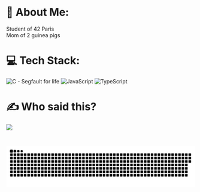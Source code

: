 # 💫 About Me:
Student of 42 Paris <br>Mom of 2 guinea pigs


# 💻 Tech Stack:
![C](https://img.shields.io/badge/c-%2300599C.svg?style=flat&logo=c&logoColor=white) - Segfault for life
![JavaScript](https://img.shields.io/badge/javascript-%23323330.svg?style=flat&logo=javascript&logoColor=%23F7DF1E) 
![TypeScript](https://img.shields.io/badge/typescript-%23007ACC.svg?style=flat&logo=typescript&logoColor=white)



# ✍️ Who said this?
![](https://quotes-github-readme.vercel.app/api?type=vetical&theme=gruvbox)

<!-- Proudly created with GPRM ( https://gprm.itsvg.in ) -->

# 
![ ](https://raw.githubusercontent.com/itzbw/itzbw/2fea03c7ed1a84ecc2a2adb6ab923aa3099cd7b5/github-user-contribution.svg)

<!--https://platane.github.io/snk/--> 
